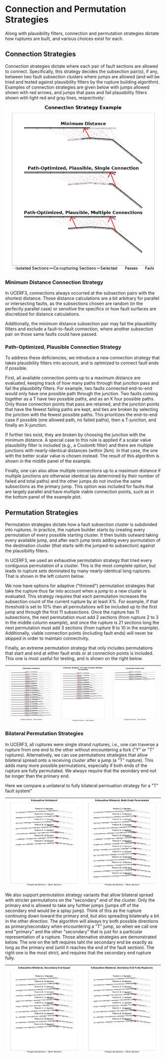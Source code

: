 # Connection and Permutation Strategies

Along with plausibility filters, connection and permutation strategies dictate how ruptures are built, and various choices exist for each.

## Connection Strategies

Connection strategies dictate where each pair of fault sections are allowed to connect. Specifically, this strategy decides the subsection pair(s), if any, between two fault subsection clusters where jumps are allowed (and will be tried and tested against plausibility filters by the rupture building algorithm). Examples of connection strategies are given below with jumps allowed shown with red arrows, and jumps that pass and fail plausibility filters shown with light red and gray lines, respectively:

![Connection Strategies](conn_combined.png)

### Minimum Distance Connection Strategy

In UCERF3, connections always occurred at the subsection pairs with the shortest distance. Those distance calculations are a bit arbitrary for parallel or intersecting faults, as the subsections chosen are random (in the perfectly parallel case) or sensitive the specifics or how fault surfaces are discretized for distance calculations.

Additionally, the minimum distance subsection pair may fail the plausibility filters and exclude a fault-to-fault connection, where another subsection pair on those same faults could have passed.

### Path-Optimized, Plausible Connection Strategy

To address these deficiencies, we introduce a new connection strategy that takes plausibility filters into account, and is optimized to connect fault ends if possible.

First, all available connection points up to a maximum distance are evaluated, keeping track of how many paths through that junction pass and fail the plausibility filters. For example, two faults connected end-to-end would only have one possible path through the junction. Two faults coming together as a T have two possible paths, and as an X four possible paths. Only those connection points that pass are retained, and the junction points that have the fewest failing paths are kept, and ties are broken by selecting the junction with the fewest possible paths. This prioritizes the end-to-end case if possible (one allowed path, no failed paths), then a T-junction, and finally an X-junction.

If further ties exist, they are broken by choosing the junction with the minimum distance. A special case to this rule is applied if a scalar value plausibility filter is included (e.g., a Coulomb filter) and there are multiple junctions with nearly-identical distances (within 2km). In that case, the one with the better scalar value is chosen instead. The result of this algorithm is shown in the middle panel of the example.

Finally, one can also allow multiple connections up to a maximum distance if multiple junctions are otherwise identical (as determined by their number of failed and total paths) and the other jumps do not involve the same subsections as the primary jump. This option was included for faults that are largely parallel and have multiple viable connection points, such as in the bottom panel of the example plot.

## Permutation Strategies

Permutation strategies dictate how a fault subsection cluster is subdivided into ruptures. In practice, the rupture builder starts by creating every permutation of every possible starting cluster. It then builds outward taking every available jump, and after each jump tests adding every purmutation of the destination cluster (that starts with the jumped-to subsection) against the plausibility filters.

In UCERF3, we used an exhaustive permutation strategy that tried every contiguous permutation of a cluster. This is the most complete option, but leads to rupture sets dominated by many nearly-identical long ruptures. That is shown in the left column below.

We now have options for adaptive ("thinned") permutation strategies that take the rupture thus far into account when a jump to a new cluster is evaluated. This strategy requires that each permutation increases the subsection count of the current rupture by at least X%. For example, if that threshold is set to 10% then all permutations will be included up to the first jump and through the first 11 subsections. Once the rupture has 11 subsections, the next permutation must add 2 sections (from rupture 2 to 3 in the middle column example), and once the rupture is 21 sections long the next permutation must add 3 sections (from rupture 9 to 10 in the example). Additionally, viable connection points (including fault ends) will never be skipped in order to maintain connectivity.

Finally, an extreme permutation strategy that only includes permutations that start and end at either fault ends or at connection points is included. This one is most useful for testing, and is shown on the right below.

| ![Exhaustive](perm_strat_exhaustive.png) | ![Adaptive](perm_strat_adaptive.png) | ![Connection Points](perm_strat_conn_points.png) |
|-----|-----|-----|

### Bilateral Permutation Strategies

In UCERF3, all ruptures were single strand ruptures, i.e., one can traverse a rupture from one end to the other without encountering a fork ("Y" or "T" ruptures). Alternatively, we can use permutations strategies that allow bilateral spread onto a receiving cluster after a jump (a "T" rupture). This adds many more possible permutations, especially if both ends of the rupture are fully permutated. We always require that the seondary end not be longer than the primary end.

Here we compare a unilateral to fully bilateral permuation strategy for a "T" fault system"

| ![Unilateral](perm_strat_bilateral_unilateral.png) | ![Bilateral](perm_strat_bilateral_all.png) |
|-----|-----|

We also support permutation strategy variants that allow bilateral spread with stricter permutations on the "secondary" end of the cluster.  Only the primary end is allowed to take any further jumps (jumps off of the secondary end would be a splay jump). Think of this as the rupture continuing down toward the primary end, but also spreading bilaterally a bit in the other direction. The algorithm will always try both possible directions as primary/secondary when encountering a "T" jump, so when we call one end "primary" and the other "secondary" that is just for a particular representation of a rupture. Those alternative strategies are demonstrated below. The one on the left requires taht the secondary end be exactly as long as the primary end (until it reaches the end of the fault section). The right one is the most strict, and requires that the secondary end rupture fully.

| ![Equal Length](perm_strat_bilateral_equal_len.png) | ![Single Full](perm_strat_bilateral_single_full.png) |
|-----|-----|